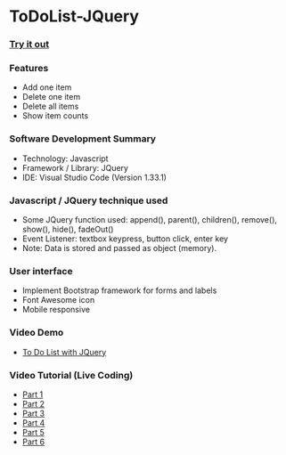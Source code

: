# ToDoList-JQuery

### [Try it out](https://ngaisteve1.github.io/ToDoList-JQuery/todo.html)

### Features
- Add one item
- Delete one item
- Delete all items
- Show item counts

### Software Development Summary
- Technology: Javascript
- Framework / Library: JQuery
- IDE: Visual Studio Code (Version 1.33.1)

### Javascript / JQuery technique used
- Some JQuery function used: append(), parent(), children(), remove(), show(), hide(), fadeOut()
- Event Listener: textbox keypress, button click, enter key
- Note: Data is stored and passed as object (memory).

### User interface
- Implement Bootstrap framework for forms and labels
- Font Awesome icon
- Mobile responsive

### Video Demo
- [To Do List with JQuery](https://youtu.be/L2OuJMdIt9M)

### Video Tutorial (Live Coding)
- [Part 1](https://youtu.be/_VXBNgIgQf0)
- [Part 2](https://youtu.be/kq70cZ1ovvM)
- [Part 3](https://youtu.be/JHe_F_08ZY8)
- [Part 4](https://youtu.be/A6DWu8wY9rY)
- [Part 5](https://youtu.be/TrAmnBjvus4)
- [Part 6](https://youtu.be/7G2M5YlqezY)
